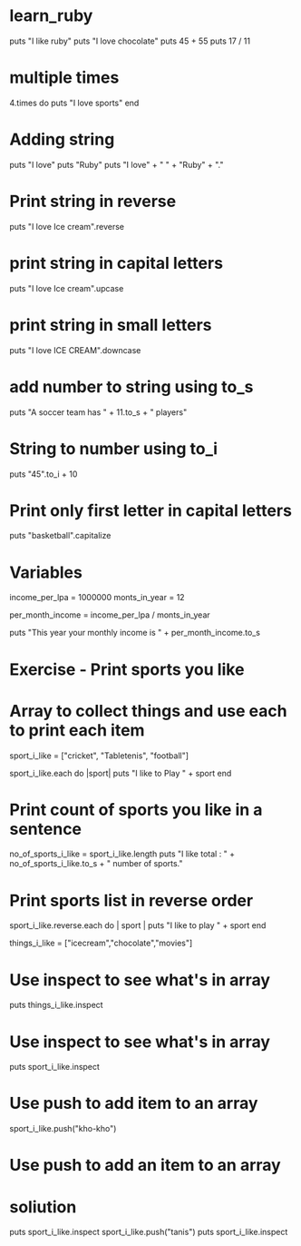 
# learn_ruby

  puts "I like ruby"
  puts "I love chocolate"
  puts 45 + 55
  puts 17 / 11

# multiple times

4.times do 
  puts "I love sports"
end

# Adding string

puts "I love"
puts "Ruby"
puts "I love" + " " + "Ruby" + "."

# Print string in reverse

puts "I love Ice cream".reverse

# print string in capital letters
puts "I love Ice cream".upcase

# print string in small letters
puts "I love ICE CREAM".downcase

# add number to string using to_s
puts "A soccer team has " + 11.to_s + " players"

# String to number using to_i
puts "45".to_i + 10

# Print only first letter in capital letters
puts "basketball".capitalize

# Variables

income_per_lpa = 1000000
monts_in_year = 12

per_month_income = income_per_lpa / monts_in_year

puts "This year your monthly income is " + per_month_income.to_s

# Exercise - Print sports you like

# Array to collect things and use each to print each item

sport_i_like = ["cricket", "Tabletenis", "football"]

sport_i_like.each do |sport|
  puts "I like to Play " + sport
end

# Print count of sports you like in a sentence
no_of_sports_i_like  = sport_i_like.length
puts "I like total : " + no_of_sports_i_like.to_s + " number of sports."

# Print sports list in reverse order
sport_i_like.reverse.each do | sport |
  puts "I like to play " + sport
end

things_i_like = ["icecream","chocolate","movies"]

# Use inspect to see what's in array
puts things_i_like.inspect

# Use inspect to see what's in array

puts sport_i_like.inspect

# Use push to add item to an array 

sport_i_like.push("kho-kho")

# Use push to add an item to an array
# soliution
puts sport_i_like.inspect
sport_i_like.push("tanis")
puts sport_i_like.inspect

